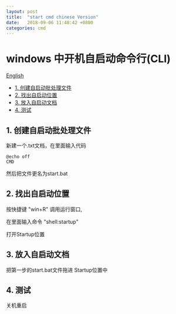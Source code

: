 ```yaml
---
layout: post
title:  "start cmd chinese Version"
date:   2018-09-06 11:48:42 +0800
categories: cmd
---
```


# windows 中开机自启动命令行(CLI)

[English](https://robin163.github.io/cmd/update/2018/09/06/start-en.html)


<!-- vim-markdown-toc GFM -->

* [1. 创建自启动批处理文件](#1-创建自启动批处理文件)
* [2. 找出自启动位置](#2-找出自启动位置)
* [3. 放入自启动文档](#3-放入自启动文档)
* [4. 测试](#4-测试)

<!-- vim-markdown-toc -->

## 1. 创建自启动批处理文件
新建一个.txt文档，在里面输入代码
```
@echo off
CMD
```
然后把文件更名为start.bat
## 2. 找出自启动位置
按快捷键 "win+R" 调用运行窗口,

在里面输入命令 "shell:startup"

打开Startup位置
## 3. 放入自启动文档
把第一步的start.bat文件拖进 Startup位置中

## 4. 测试
关机重启


